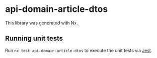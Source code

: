 # api-domain-article-dtos

This library was generated with [Nx](https://nx.dev).

## Running unit tests

Run `nx test api-domain-article-dtos` to execute the unit tests via [Jest](https://jestjs.io).
